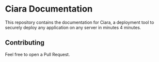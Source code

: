 # Ciara Documentation

This repository contains the documentation for Ciara, a deployment tool to securely deploy any application on any server in minutes 4 minutes.

## Contributing

Feel free to open a Pull Request.
